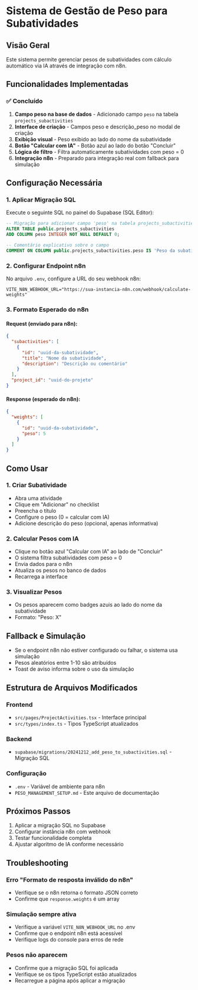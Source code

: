 # Sistema de Gestão de Peso para Subatividades

## Visão Geral
Este sistema permite gerenciar pesos de subatividades com cálculo automático via IA através de integração com n8n.

## Funcionalidades Implementadas

### ✅ Concluído
1. **Campo peso na base de dados** - Adicionado campo `peso` na tabela `projects_subactivities`
2. **Interface de criação** - Campos peso e descrição_peso no modal de criação
3. **Exibição visual** - Peso exibido ao lado do nome da subatividade
4. **Botão "Calcular com IA"** - Botão azul ao lado do botão "Concluir"
5. **Lógica de filtro** - Filtra automaticamente subatividades com peso = 0
6. **Integração n8n** - Preparado para integração real com fallback para simulação

## Configuração Necessária

### 1. Aplicar Migração SQL
Execute o seguinte SQL no painel do Supabase (SQL Editor):

```sql
-- Migração para adicionar campo 'peso' na tabela projects_subactivities
ALTER TABLE public.projects_subactivities 
ADD COLUMN peso INTEGER NOT NULL DEFAULT 0;

-- Comentário explicativo sobre o campo
COMMENT ON COLUMN public.projects_subactivities.peso IS 'Peso da subatividade. Valor 0 indica que deve ser calculado com IA';
```

### 2. Configurar Endpoint n8n
No arquivo `.env`, configure a URL do seu webhook n8n:

```env
VITE_N8N_WEBHOOK_URL="https://sua-instancia-n8n.com/webhook/calculate-weights"
```

### 3. Formato Esperado do n8n

#### Request (enviado para n8n):
```json
{
  "subactivities": [
    {
      "id": "uuid-da-subatividade",
      "title": "Nome da subatividade",
      "description": "Descrição ou comentário"
    }
  ],
  "project_id": "uuid-do-projeto"
}
```

#### Response (esperado do n8n):
```json
{
  "weights": [
    {
      "id": "uuid-da-subatividade",
      "peso": 5
    }
  ]
}
```

## Como Usar

### 1. Criar Subatividade
- Abra uma atividade
- Clique em "Adicionar" no checklist
- Preencha o título
- Configure o peso (0 = calcular com IA)
- Adicione descrição do peso (opcional, apenas informativa)

### 2. Calcular Pesos com IA
- Clique no botão azul "Calcular com IA" ao lado de "Concluir"
- O sistema filtra subatividades com peso = 0
- Envia dados para o n8n
- Atualiza os pesos no banco de dados
- Recarrega a interface

### 3. Visualizar Pesos
- Os pesos aparecem como badges azuis ao lado do nome da subatividade
- Formato: "Peso: X"

## Fallback e Simulação
- Se o endpoint n8n não estiver configurado ou falhar, o sistema usa simulação
- Pesos aleatórios entre 1-10 são atribuídos
- Toast de aviso informa sobre o uso da simulação

## Estrutura de Arquivos Modificados

### Frontend
- `src/pages/ProjectActivities.tsx` - Interface principal
- `src/types/index.ts` - Tipos TypeScript atualizados

### Backend
- `supabase/migrations/20241212_add_peso_to_subactivities.sql` - Migração SQL

### Configuração
- `.env` - Variável de ambiente para n8n
- `PESO_MANAGEMENT_SETUP.md` - Este arquivo de documentação

## Próximos Passos
1. Aplicar a migração SQL no Supabase
2. Configurar instância n8n com webhook
3. Testar funcionalidade completa
4. Ajustar algoritmo de IA conforme necessário

## Troubleshooting

### Erro "Formato de resposta inválido do n8n"
- Verifique se o n8n retorna o formato JSON correto
- Confirme que `response.weights` é um array

### Simulação sempre ativa
- Verifique a variável `VITE_N8N_WEBHOOK_URL` no .env
- Confirme que o endpoint n8n está acessível
- Verifique logs do console para erros de rede

### Pesos não aparecem
- Confirme que a migração SQL foi aplicada
- Verifique se os tipos TypeScript estão atualizados
- Recarregue a página após aplicar a migração